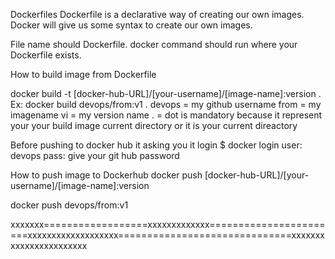 Dockerfiles
Dockerfile is a declarative way of creating our own images. Docker will give us some syntax to create our own images.

File name should Dockerfile. docker command should run where your Dockerfile exists.

How to build image from Dockerfile

docker build -t [docker-hub-URL]/[your-username]/[image-name]:version .
Ex:  docker build devops/from:v1 .
     devops = my github username
     from = my imagename
     vi = my version name
     . = dot is mandatory because it represent your your build image current directory 
                  or
          it is your current direactory        
     
Before pushing to docker hub it asking you it login
 $ docker login
   user: devops
   pass: give your git hub password



How to push image to Dockerhub
docker push [docker-hub-URL]/[your-username]/[image-name]:version

docker push devops/from:v1

xxxxxxx==================xxxxxxxxxxxxx=======================xxxxxxxxxxxxxxxxxxx==============================xxxxxxxxxxxxxxxxxxxxxxx
